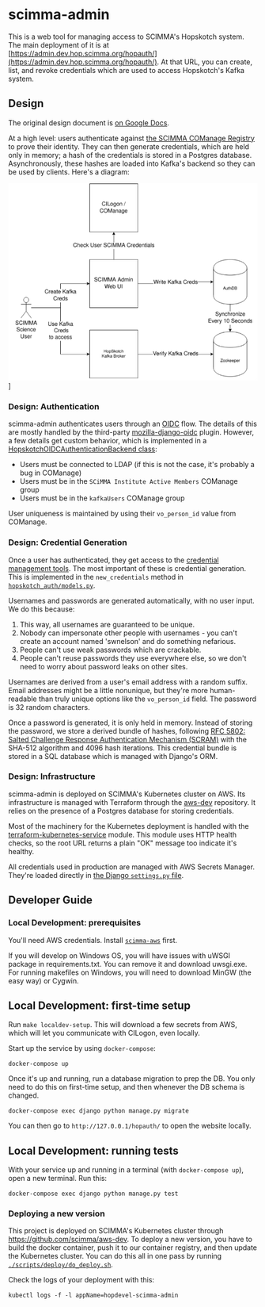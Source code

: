 # scimma-admin

This is a web tool for managing access to SCIMMA's Hopskotch system. The main
deployment of it is at
[https://admin.dev.hop.scimma.org/hopauth/](https://admin.dev.hop.scimma.org/hopauth/).
At that URL, you can create, list, and revoke credentials which are used to
access Hopskotch's Kafka system.

## Design

The original design document is [on Google
Docs](https://docs.google.com/document/d/108v71YY9JJmfnY74IKPgHV5LXB6cxlKsTMdBq6zAJSs/edit).

At a high level: users authenticate against [the SCIMMA COManage
Registry](https://registry.scimma.org/registry/co_dashboards/dashboard/co:2) to
prove their identity. They can then generate credentials, which are held only in
memory; a hash of the credentials is stored in a Postgres database.
Asynchronously, these hashes are loaded into Kafka's backend so they can be used
by clients. Here's a diagram:

![diagram](./doc/hopauth_design.png)]

### Design: Authentication

scimma-admin authenticates users through an [OIDC](https://openid.net/connect/)
flow. The details of this are mostly handled by the third-party
[mozilla-django-oidc](https://mozilla-django-oidc.readthedocs.io/en/stable/)
plugin. However, a few details get custom behavior, which is implemented in a
[HopskotchOIDCAuthenticationBackend
class](./scimma_admin/hopskotch_auth/auth.py):
  - Users must be connected to LDAP (if this is not the case, it's probably a
    bug in COManage)
  - Users must be in the `SCiMMA Institute Active Members` COManage group
  - Users must be in the `kafkaUsers` COManage group

User uniqueness is maintained by using their `vo_person_id` value from COManage.

### Design: Credential Generation

Once a user has authenticated, they get access to the [credential management
tools](./scimma_admin/hopskotch_auth/views.py). The most important of these is
credential generation. This is implemented in the `new_credentials` method in
[`hopskotch_auth/models.py`](./scimma_admin/hopskotch_auth/models.py).

Usernames and passwords are generated automatically, with no user input. We do
this because:
 1. This way, all usernames are guaranteed to be unique.
 2. Nobody can impersonate other people with usernames - you can't create an
    account named 'swnelson' and do something nefarious.
 3. People can't use weak passwords which are crackable.
 4. People can't reuse passwords they use everywhere else, so we don't need to
    worry about password leaks on other sites.

Usernames are derived from a user's email address with a random suffix. Email
addresses might be a little nonunique, but they're more human-readable than
truly unique options like the `vo_person_id` field. The password is 32 random
characters.

Once a password is generated, it is only held in memory. Instead of storing the
password, we store a derived bundle of hashes, following [RFC 5802: Salted
Challenge Response Authentication Mechanism
(SCRAM)](https://tools.ietf.org/html/rfc5802) with the SHA-512 algorithm and
4096 hash iterations. This credential bundle is stored in a SQL database which
is managed with Django's ORM.

### Design: Infrastructure

scimma-admin is deployed on SCIMMA's Kubernetes cluster on AWS. Its
infrastructure is managed with Terraform through the
[aws-dev](https://github.com/scimma/aws-dev/blob/master/tf/eksDeployments/scimma-admin.tf)
repository. It relies on the presence of a Postgres database for storing
credentials.

Most of the machinery for the Kubernetes deployment is handled with the
[terraform-kubernetes-service](https://github.com/scimma/terraform-kubernetes-httpservice/)
module. This module uses HTTP health checks, so the root URL returns a plain
"OK" message too indicate it's healthy.

All credentials used in production are managed with AWS Secrets Manager. They're
loaded directly in [the Django `settings.py`
file](./scimma_admin/scimma_admin/settings.py).



## Developer Guide

### Local Development: prerequisites

You'll need AWS credentials. Install
[`scimma-aws`](https://github.com/scimma/scimma-aws-utils) first.

If you will develop on Windows OS, you will have issues with uWSGI package in requirements.txt. You can remove it and download uwsgi.exe. For running makefiles on Windows, you will need to download MinGW (the easy way) or Cygwin.

## Local Development: first-time setup

Run `make localdev-setup`. This will download a few secrets from AWS, which will
let you communicate with CILogon, even locally.

Start up the service by using `docker-compose`:
```
docker-compose up
```

Once it's up and running, run a database migration to prep the DB. You only need
to do this on first-time setup, and then whenever the DB schema is changed.

```
docker-compose exec django python manage.py migrate
```

You can then go to `http://127.0.0.1/hopauth/` to open the website locally.

## Local Development: running tests

With your service up and running in a terminal (with `docker-compose up`), open
a new terminal. Run this:

```
docker-compose exec django python manage.py test
```

### Deploying a new version

This project is deployed on SCIMMA's Kubernetes cluster through
https://github.com/scimma/aws-dev. To deploy a new version, you have to build
the docker container, push it to our container registry, and then update the
Kubernetes cluster. You can do this all in one pass by running [`./scripts/deploy/do_deploy.sh`](./scripts/deploy/do_deploy.sh).

Check the logs of your deployment with this:
```
kubectl logs -f -l appName=hopdevel-scimma-admin
```
